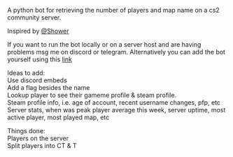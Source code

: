 A python bot for retrieving the number of players and map name on a cs2 community server.

Inspired by [@Shower](https://github.com/showerhandal)

If you want to run the bot locally or on a server host and are having problems msg me on discord or telegram.
Alternatively you can add the bot yourself using this [link](https://discord.com/oauth2/authorize?client_id=1222724707044950058&permissions=551903380544&scope=bot)<br />

Ideas to add:<br />
Use discord embeds<br />
Add a flag besides the name<br />
Lookup player to see their gameme profile & steam profile.<br />
Steam profile info, i.e. age of account, recent username changes, pfp, etc<br />
Server stats, when was peak player average this week, server uptime, most active player, most played map, etc<br />

Things done:<br />
Players on the server<br />
Split players into CT & T<br />
